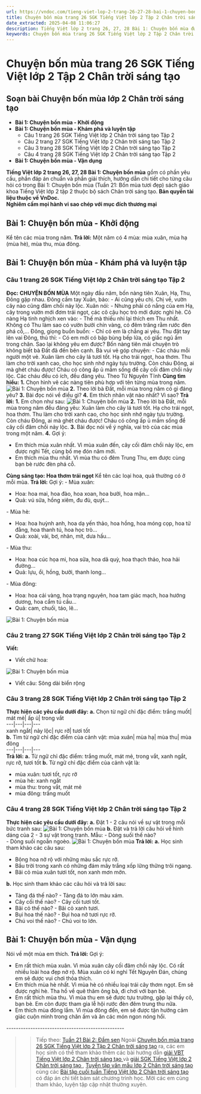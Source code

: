 ```yaml
---
url: https://vndoc.com/tieng-viet-lop-2-trang-26-27-28-bai-1-chuyen-bon-mua-241187
title: Chuyện bốn mùa trang 26 SGK Tiếng Việt lớp 2 Tập 2 Chân trời sáng tạo - VnDoc.com
date_extracted: 2025-04-08 11:06:27
description: Tiếng Việt lớp 2 trang 26, 27, 28 Bài 1: Chuyện bốn mùa được biên soạn nhằm giúp các em HS đạt kết quả tốt trong quá trình làm bài tập và học tập môn Tiếng Việt lớp 2.
keywords: Chuyện bốn mùa trang 26 SGK Tiếng Việt lớp 2 Tập 2 Chân trời sáng tạo,Soạn bài Chuyện bốn mùa lớp 2 Chân trời sáng tạo,Tiếng Việt lớp 2 trang 26 Chuyện bốn mùa,Tuần 21 Chuyện bốn mùa,Chuyện bốn mùa,bài 1 Chuyện bốn mùa,Tuần 21 bốn mùa tươi đẹp,tiếng việt 2 tuần 21,tiếng việt 2,tiếng việt lớp 2,sách tiếng việt 2,sách tiếng việt lớp 2,bài tập tiếng việt lớp 2,tiếng việt lớp 2 tập 2,học tiếng việt chân trời sáng tạo,chân trời sáng tạo,tiếng việt lớp 2 chân trời,tiếng việt chân trời sáng tạo
---
```


# Chuyện bốn mùa trang 26 SGK Tiếng Việt lớp 2 Tập 2 Chân trời sáng tạo
## **Soạn bài Chuyện bốn mùa lớp 2 Chân trời sáng tạo**
  * **Bài 1: Chuyện bốn mùa - Khởi động**
  * **Bài 1: Chuyện bốn mùa - Khám phá và luyện tập**
    * Câu 1 trang 26 SGK Tiếng Việt lớp 2 Chân trời sáng tạo Tập 2
    * Câu 2 trang 27 SGK Tiếng Việt lớp 2 Chân trời sáng tạo Tập 2
    * Câu 3 trang 28 SGK Tiếng Việt lớp 2 Chân trời sáng tạo Tập 2
    * Câu 4 trang 28 SGK Tiếng Việt lớp 2 Chân trời sáng tạo Tập 2
  * **Bài 1: Chuyện bốn mùa - Vận dụng**

**Tiếng Việt lớp 2 trang 26, 27, 28 Bài 1: Chuyện bốn mùa** gồm có phần yêu cầu, phần đáp án chuẩn và phần giải thích, hướng dẫn chi tiết cho từng câu hỏi có trong Bài 1: Chuyện bốn mùa \(Tuần 21: Bốn mùa tươi đẹp\)  sách giáo khoa Tiếng Việt lớp 2 tập 2 thuộc bộ sách Chân trời sáng tạo.
**Bản quyền tài liệu thuộc về VnDoc.  
Nghiêm cấm mọi hành vi sao chép với mục đích thương mại**
## **Bài 1: Chuyện bốn mùa - Khởi động**
Kể tên các mùa trong năm.
**Trả lời:**
Một năm có 4 mùa: mùa xuân, mùa hạ \(mùa hè\), mùa thu, mùa đông.
## **Bài 1: Chuyện bốn mùa - Khám phá và luyện tập**
### Câu 1 trang 26 SGK Tiếng Việt lớp 2 Chân trời sáng tạo Tập 2
**Đọc:**
**CHUYỆN BỐN MÙA**
Một ngày đầu năm, bốn nàng tiên Xuân, Hạ, Thu, Đông gặp nhau. Đông cầm tay Xuân, bảo:
\- Ai cũng yêu chị. Chị về, vườn cây nào cũng đâm chồi nảy lộc.
Xuân nói:
\- Nhưng phải có nắng của em Hạ, cây trong vườn mới đơm trái ngọt, các cô cậu học trò mới được nghỉ hè.
Cô nàng Hạ tinh nghịch xen vào:
\- Thế mà thiếu nhi lại thích em Thu nhất. Không có Thu làm sao có vườn bưởi chín vàng, có đêm trăng rằm rước đèn phá cỗ,...
Đông, giọng buồn buồn:
\- Chỉ có em là chẳng ai yêu.
Thu đặt tay lên vai Đông, thủ thỉ:
\- Có em mới có bập bùng bếp lửa, có giấc ngủ ấm trong chăn. Sao lại không yêu em được?
Bốn nàng tiên mải chuyện trò không biết bà Đất đã đến bên cạnh. Bà vui vẻ góp chuyện:
\- Các cháu mỗi người một vẻ. Xuân làm cho cây lá tươi tốt. Hạ cho trái ngọt, hoa thơm. Thu làm cho trời xanh cao, cho học sinh nhớ ngày tựu trường. Còn cháu Đông, ai mà ghét cháu được\! Cháu có công ấp ủ mầm sống để cây cối đâm chồi nảy lộc. Các cháu đều có ích, đều đáng yêu.
Theo Từ Nguyên Tĩnh
**Cùng tìm hiểu:**
**1.** Chọn hình vẽ các nàng tiên phù hợp với tên từng mùa trong năm.
![Bài 1: Chuyện bốn mùa](https://i.vdoc.vn/data/image/2021/08/22/tieng-viet-lop-2-trang-26-27-28-bai-1-chuyen-bon-mua-1.jpg)
**2.** Theo lời bà Đất, mỗi mùa trong năm có gì đáng yêu?
**3.** Bài đọc nói về điều gì?
**4.** Em thích nhân vật nào nhất? Vì sao?
**Trả lời:**
**1.** Em chọn như sau:
![Bài 1: Chuyện bốn mùa](https://i.vdoc.vn/data/image/2021/08/22/tieng-viet-lop-2-trang-26-27-28-bai-1-chuyen-bon-mua-8.jpg)
**2.** Theo lời bà Đất, mỗi mùa trong năm đều đáng yêu: Xuân làm cho cây lá tươi tốt. Hạ cho trái ngọt, hoa thơm. Thu làm cho trời xanh cao, cho học sinh nhớ ngày tựu trường. Còn cháu Đông, ai mà ghét cháu được\! Cháu có công ấp ủ mầm sống để cây cối đâm chồi nảy lộc.
**3.** Bài đọc nói về ý nghĩa, vai trò của các mùa trong một năm.
**4.** Gợi ý:
  * Em thích mùa xuân nhất. Vì mùa xuân đến, cây cối đâm chồi nảy lộc, em được nghỉ Tết, cùng bố mẹ đón năm mới.
  * Em thích mùa thu nhất. Vì mùa thu có đêm Trung Thu, em được cùng bạn bè rước đèn phá cỗ.

**Cùng sáng tạo:**
**Hoa thơm trái ngọt**
Kể tên các loại hoa, quả thường có ở mỗi mùa.
**Trả lời:**
Gợi ý:
\- Mùa xuân:
  * Hoa: hoa mai, hoa đào, hoa xoan, hoa bưởi, hoa mận…
  * Quả: vú sữa, hồng xiêm, đu đủ, quýt…

\- Mùa hè:
  * Hoa: hoa huỳnh anh, hoa dạ yến thảo, hoa hồng, hoa móng cọp, hoa tử đằng, hoa thanh tú, hoa học trò…
  * Quả: xoài, vải, bơ, nhãn, mít, dưa hấu…

\- Mùa thu:
  * Hoa: hoa cúc họa mi, hoa sữa, hoa dã quỳ, hoa thạch thảo, hoa hải đường…
  * Quả: lựu, ổi, hồng, bưởi, thanh long…

\- Mùa đông:
  * Hoa: hoa cải vàng, hoa trạng nguyên, hoa tam giác mạch, hoa hướng dương, hoa cẩm tú cầu…
  * Quả: cam, chuối, táo, lê…

![Bài 1: Chuyện bốn mùa](https://i.vdoc.vn/data/image/2021/08/22/tieng-viet-lop-2-trang-26-27-28-bai-1-chuyen-bon-mua-2.jpg)
### Câu 2 trang 27 SGK Tiếng Việt lớp 2 Chân trời sáng tạo Tập 2
**Viết:**
  * Viết chữ hoa:

![Bài 1: Chuyện bốn mùa](https://i.vdoc.vn/data/image/2021/08/22/tieng-viet-lop-2-trang-26-27-28-bai-1-chuyen-bon-mua-3.jpg)
  * Viết câu: Sông dài biển rộng

### Câu 3 trang 28 SGK Tiếng Việt lớp 2 Chân trời sáng tạo Tập 2
**Thực hiện các yêu cầu dưới đây:**
**a.** Chọn từ ngữ chỉ đặc điểm:
trắng muốt| mát mẻ| ấp ủ| trong vắt  
---|---|---|---  
xanh ngắt| nảy lộc| rực rỡ| tươi tốt  
**b.** Tìm từ ngữ chỉ đặc điểm của cảnh vật:
mùa xuân| mùa hạ| mùa thu| mùa đông  
---|---|---|---  
**Trả lời:**
**a.** Từ ngữ chỉ đặc điểm: trắng muốt, mát mẻ, trong vắt, xanh ngắt, rực rỡ, tươi tốt
**b.** Từ ngữ chỉ đặc điểm của cảnh vật là:
  * mùa xuân: tươi tốt, rực rỡ
  * mùa hè: xanh ngắt
  * mùa thu: trong vắt, mát mẻ
  * mùa đông: trắng muốt

### Câu 4 trang 28 SGK Tiếng Việt lớp 2 Chân trời sáng tạo Tập 2
**Thực hiện các yêu cầu dưới đây:**
**a.** Đặt 1 - 2 câu nói về sự vật trong mỗi bức tranh sau:
![Bài 1: Chuyện bốn mùa](https://i.vdoc.vn/data/image/2021/08/22/tieng-viet-lop-2-trang-26-27-28-bai-1-chuyen-bon-mua-6.jpg)
**b.** Đặt và trả lời câu hỏi về hình dáng của 2 - 3 sự vật trong tranh.
Mẫu:
\- Dòng suối thế nào?   
\- Dòng suối ngoằn ngoèo.
![Bài 1: Chuyện bốn mùa](https://i.vdoc.vn/data/image/2021/08/22/tieng-viet-lop-2-trang-26-27-28-bai-1-chuyen-bon-mua-7.jpg)
**Trả lời:**
**a.** Học sinh tham khảo các câu sau:
  * Bông hoa nở rộ với những màu sắc rực rỡ.
  * Bầu trời trong xanh có những đám mây trắng xốp lững thững trôi ngang.
  * Bãi cỏ mùa xuân tươi tốt, non xanh mơn mởn.

**b.** Học sinh tham khảo các câu hỏi và trả lời sau:
  * Tảng đá thế nào? - Tảng đá to lớn màu xám.
  * Cây cối thế nào? - Cây cối tươi tốt.
  * Bãi cỏ thế nào? - Bãi cỏ xanh tươi.
  * Bụi hoa thế nào? - Bụi hoa nở tươi rực rỡ.
  * Chú voi thế nào? - Chú voi to lớn.

## Bài 1: Chuyện bốn mùa - Vận dụng
Nói về một mùa em thích.
**Trả lời:**
Gợi ý:
  * Em rất thích mùa xuân. Vì mùa xuân cây cối đâm chồi nảy lộc. Có rất nhiều loài hoa đẹp nở rộ. Mùa xuân có kì nghỉ Tết Nguyên Đán, chúng em sẽ được vui chơi thỏa thích.
  * Em thích mùa hè nhất. Vì mùa hè có nhiều loại trái cây thơm ngọt. Em sẽ được nghỉ hè. Tha hồ về quê thăm ông bà, đi chơi với bạn bè.
  * Em rất thích mùa thu. Vì mùa thu em sẽ được tựu trường, gặp lại thầy cô, bạn bè. Em còn được tham gia lễ hội rước đèn đêm trung thu nữa.
  * Em thích mùa đông lắm. Vì mùa đông đến, em sẽ được tận hưởng cảm giác cuộn mình trong chăn ấm và ăn các món ngon nóng hổi.

\-------------------------------------------------
>> Tiếp theo: [Tuần 21 Bài 2: Đầm sen](<https://vndoc.com/tieng-viet-lop-2-trang-29-30-31-32-33-bai-2-dam-sen-241189>)
Ngoài [Chuyện bốn mùa trang 26 SGK Tiếng Việt lớp 2 Tập 2 Chân trời sáng tạo](<https://vndoc.com/tieng-viet-lop-2-trang-26-27-28-bai-1-chuyen-bon-mua-241187>) ra, các em học sinh có thể tham khảo thêm các bài hướng dẫn [ giải VBT Tiếng Việt lớp 2 Chân trời sáng tạo ](<https://vndoc.com/vbt-tieng-viet-lop-2-ctst>) và [ giải SGK Tiếng Việt lớp 2 Chân trời sáng tạo ](<https://vndoc.com/tieng-viet-lop-2-sach-chan-troi-sang-tao>) , [ Tuyển tập văn mẫu lớp 2 Chân trời sáng tạo ](<https://vndoc.com/tap-lam-van-lop-2-ctst>) cùng các [ Bài tập cuối tuần Tiếng Việt lớp 2 Chân trời sáng tạo ](<https://vndoc.com/bai-tap-cuoi-tuan-lop-2-mon-tieng-viet-sach-ctst>) có đáp án chi tiết bám sát chương trình học. Mời các em cùng tham khảo, luyện tập cập nhật thường xuyên.
